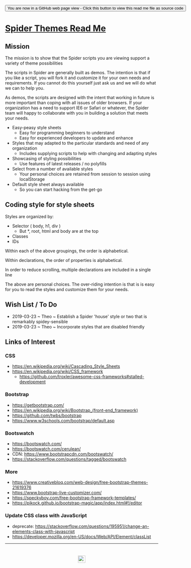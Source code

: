 <div><input type=button  class = 'btn btn-secondary btn-sm' onclick="window.location.href='https://github.com/pushme-pullyou/pushme-pullyou.github.io/blob/master/pagess/themes.md'";
value='You are now in a GitHub web page view - Click this button to view this read me file as source code' ></div>


<span style=display:none; > [You are now in a GitHub source code view - click this link to view Read Me file as a web page]( https://pushme-pullyou.github.io/#pages/themes.md "View file as a web page." ) </span>


# [Spider Themes Read Me]( #themes.md )


## Mission

The mission is to show that the Spider scripts you are viewing support a variety of theme possibilities

The scripts in Spider are generally built as demos. The intention is that if you like a script, you will fork it and customize it for your own needs and requirements. If you cannot do this yourself just ask us and we will do what we can to help you.

As demos, the scripts are designed with the intent that working in future is more important than coping with all issues of older browsers. If your organization has a need to support IE6 or Safari or whatever, the Spider team will happy to collaborate with you in building a solution that meets your needs.


* Easy-peasy style sheets
	* Easy for programming beginners to understand
	* Easy for experienced developers to update and enhance
* Styles that may adapted to the particular standards and need of any organization
	* Includes supplying scripts to help with changing and adapting styles
* Showcasing of styling possibilities
	* Use features of latest releases / no polyfills
* Select from a number of available styles
	* Your personal choices are retained from session to session using localStorage
* Default style sheet always available
	* So you can start hacking from the get-go

## Coding style for style sheets

Styles are organized by:

* Selector ( body, h1, div )
	* But *, root, html and body are at the top
* Classes
* IDs

Within each of the above groupings, the order is alphabetical.

Within declarations, the order of properties is alphabetical.

In order to reduce scrolling, multiple declarations are included in a single line

The above are personal choices. The over-riding intention is that is is easy for you to read the styles and customize them for your needs.


## Wish List / To Do

* 2019-03-23 ~ Theo ~ Establish a Spider 'house' style or two that is remarkably spidey-sensible
* 2019-03-23 ~ Theo ~ Incorporate styles that are disabled friendly


## Links of Interest

### CSS

* https://en.wikipedia.org/wiki/Cascading_Style_Sheets
* https://en.wikipedia.org/wiki/CSS_framework
	* https://github.com/troxler/awesome-css-frameworks#stalled-development

###  Bootstrap

* https://getbootstrap.com/
* https://en.wikipedia.org/wiki/Bootstrap_(front-end_framework)
* https://github.com/twbs/bootstrap
* https://www.w3schools.com/bootstrap/default.asp


### Bootswatch
* https://bootswatch.com/
* https://bootswatch.com/cerulean/
* CDN: https://www.bootstrapcdn.com/bootswatch/
* https://stackoverflow.com/questions/tagged/bootswatch

### More
* https://www.creativebloq.com/web-design/free-bootstrap-themes-21619376
* https://www.bootstrap-live-customizer.com/
* https://speckyboy.com/free-bootstrap-framework-templates/
* https://pikock.github.io/bootstrap-magic/app/index.html#!/editor


### Update CSS class with JavaScript

* deprecate: https://stackoverflow.com/questions/195951/change-an-elements-class-with-javascript
* https://developer.mozilla.org/en-US/docs/Web/API/Element/classList


***


# <center title="hello!" ><a href=javascript:window.scrollTo(0,0); style=text-decoration:none; > <img src="https://ladybug.tools/artwork/icons_bugs/ico/spider.ico" height=24 > </a></center>